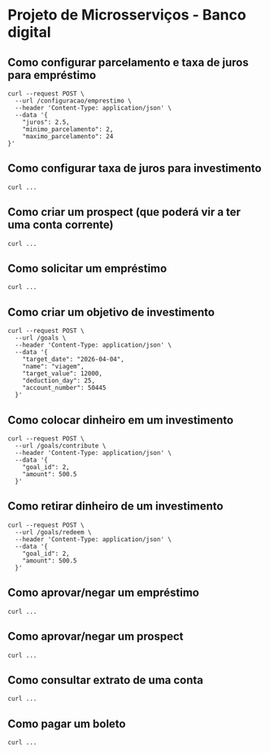 # Projeto de Microsserviços - Banco digital

## Como configurar parcelamento e taxa de juros para empréstimo

```
curl --request POST \
  --url /configuracao/emprestimo \
  --header 'Content-Type: application/json' \
  --data '{
	"juros": 2.5,
	"minimo_parcelamento": 2,
	"maximo_parcelamento": 24
}'
```

## Como configurar taxa de juros para investimento

```
curl ...
```

## Como criar um prospect (que poderá vir a ter uma conta corrente)

```
curl ...
```

## Como solicitar um empréstimo

```
curl ...
```

## Como criar um objetivo de investimento

```
curl --request POST \
  --url /goals \
  --header 'Content-Type: application/json' \
  --data '{
	"target_date": "2026-04-04",
	"name": "viagem",
	"target_value": 12000,
	"deduction_day": 25,
	"account_number": 50445
  }'
```

## Como colocar dinheiro em um investimento

```
curl --request POST \
  --url /goals/contribute \
  --header 'Content-Type: application/json' \
  --data '{
	"goal_id": 2,
	"amount": 500.5
  }'
```
## Como retirar dinheiro de um investimento

```
curl --request POST \
  --url /goals/redeem \
  --header 'Content-Type: application/json' \
  --data '{
	"goal_id": 2,
	"amount": 500.5
  }'
```


## Como aprovar/negar um empréstimo

```
curl ...
```

## Como aprovar/negar um prospect

```
curl ...
```

## Como consultar extrato de uma conta

```
curl ...
```

## Como pagar um boleto

```
curl ...
```

